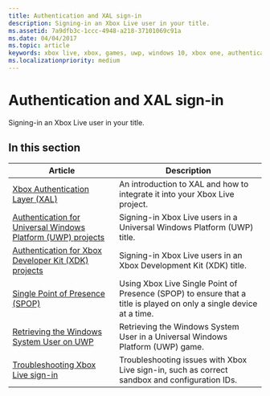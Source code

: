 ```yaml
---
title: Authentication and XAL sign-in
description: Signing-in an Xbox Live user in your title.
ms.assetid: 7a9dfb3c-1ccc-4948-a218-37101069c91a
ms.date: 04/04/2017
ms.topic: article
keywords: xbox live, xbox, games, uwp, windows 10, xbox one, authentication, sign-in
ms.localizationpriority: medium
---
```


# Authentication and XAL sign-in

Signing-in an Xbox Live user in your title.


## In this section

| Article | Description |
|---------|-------------|
| [Xbox Authentication Layer (XAL)](xal.md) | An introduction to XAL and how to integrate it into your Xbox Live project. |
| [Authentication for Universal Windows Platform (UWP) projects](authentication-for-UWP-projects.md) | Signing-in Xbox Live users in a Universal Windows Platform (UWP) title. |
| [Authentication for Xbox Developer Kit (XDK) projects](authentication-for-XDK-projects.md) | Signing-in Xbox Live users in an Xbox Development Kit (XDK) title. |
| [Single Point of Presence (SPOP)](single-point-of-presence.md) | Using Xbox Live Single Point of Presence (SPOP) to ensure that a title is played on only a single device at a time. |
| [Retrieving the Windows System User on UWP](retrieving-windows-system-user-on-UWP.md) | Retrieving the Windows System User in a Universal Windows Platform (UWP) game. |
| [Troubleshooting Xbox Live sign-in](../troubleshooting/troubleshooting-sign-in.md) | Troubleshooting issues with Xbox Live sign-in, such as correct sandbox and configuration IDs. |
